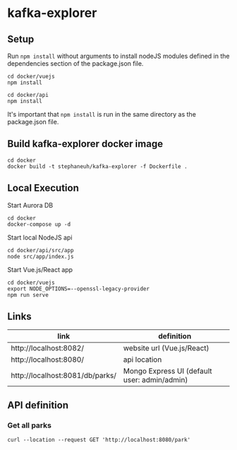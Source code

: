 # kafka-explorer

## Setup
Run `npm install` without arguments to install nodeJS modules defined in the dependencies section of the package.json file.

```
cd docker/vuejs
npm install
```

```
cd docker/api
npm install
```

It's important that `npm install` is run in the same directory as the package.json file.

## Build kafka-explorer docker image
```
cd docker
docker build -t stephaneuh/kafka-explorer -f Dockerfile .
```

## Local Execution

Start Aurora DB
```
cd docker
docker-compose up -d
```

Start local NodeJS api

```
cd docker/api/src/app
node src/app/index.js
```

Start Vue.js/React app
```
cd docker/vuejs
export NODE_OPTIONS=--openssl-legacy-provider
npm run serve
```

## Links

link | definition
---|---
http://localhost:8082/| website url (Vue.js/React)
http://localhost:8080/| api location
http://localhost:8081/db/parks/| Mongo Express UI (default user: admin/admin)
## API definition
### Get all parks
```
curl --location --request GET 'http://localhost:8080/park'
```